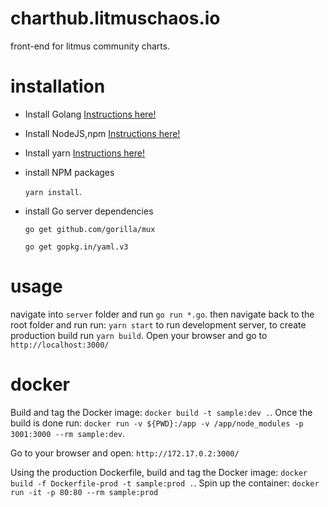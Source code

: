 # charthub.litmuschaos.io  
front-end for litmus community charts.

# installation
- Install Golang [Instructions here!](https://golang.org/doc/install)
- Install NodeJS,npm [Instructions here!](https://nodejs.org/en/download/current/)
- Install yarn [Instructions here!](https://yarnpkg.com/en/docs/install)
- install NPM packages

    `yarn install`.
- install Go server dependencies

    `go get github.com/gorilla/mux`

    `go get gopkg.in/yaml.v3`
# usage
navigate into `server` folder and run `go run *.go`. then navigate back to the root folder and run run: `yarn start` to run development server,
to create production build run `yarn build`. Open your browser and go to `http://localhost:3000/`

# docker
Build and tag the Docker image:
`docker build -t sample:dev .`.
Once the build is done run: `docker run -v ${PWD}:/app -v /app/node_modules -p 3001:3000 --rm sample:dev`.

Go to your browser and open: `http://172.17.0.2:3000/`

Using the production Dockerfile, build and tag the Docker image: `docker build -f Dockerfile-prod -t sample:prod .`.
Spin up the container: `docker run -it -p 80:80 --rm sample:prod`
